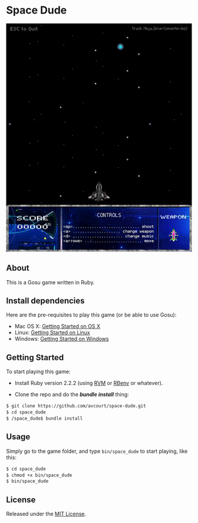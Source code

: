 # Space Dude

![Space Dude](assets/images/doc/spacedude-screenshot-lrg.gif)

## About

This is a Gosu game written in Ruby.

## Install dependencies

Here are the pre-requisites to play this game (or be able to use Gosu):

* Mac OS X: [Getting Started on OS X](https://github.com/gosu/gosu/wiki/Getting-Started-on-OS-X#prerequisites)
* Linux: [Getting Started on Linux](https://github.com/gosu/gosu/wiki/Getting-Started-on-Linux#getting-started-on-linux)
* Windows: [Getting Started on Windows](https://github.com/gosu/gosu/wiki/Getting-Started-on-Windows#getting-started-on-windows)

## Getting Started

To start playing this game:

* Install Ruby version 2.2.2 (using [RVM](https://github.com/rvm/rvm) or [RBenv](https://github.com/sstephenson/rbenv) or whatever).

* Clone the repo and do the ***bundle install*** thing:

```bash
$ git clone https://github.com/avcourt/space-dude.git
$ cd space_dude
$ /space_dude$ bundle install
```

## Usage

Simply go to the game folder, and type `bin/space_dude` to start playing, like this:

```bash
$ cd space_dude
$ chmod +x bin/space_dude
$ bin/space_dude
```


## License

Released under the [MIT License](http://www.opensource.org/licenses/MIT).
